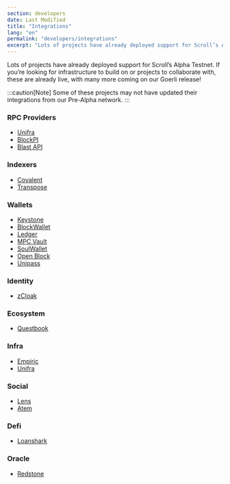 ```yaml
---
section: developers
date: Last Modified
title: "Integrations"
lang: "en"
permalink: "developers/integrations"
excerpt: "Lots of projects have already deployed support for Scroll’s Alpha Testnet. If you’re looking for infrastructure to build on or projects to collaborate with, these are already live, with many more coming on our Goerli release!"
---
```


Lots of projects have already deployed support for Scroll’s Alpha Testnet. If you’re looking for infrastructure to build on or projects to collaborate with, these are already live, with many more coming on our Goerli release!

:::caution[Note]
Some of these projects may not have updated their integrations from our Pre-Alpha network.
:::

### RPC Providers

- [Unifra](https://unifra.io/)
- [BlockPI](https://blockpi.io/)
- [Blast API](https://blastapi.io/public-api/scroll)

### Indexers

- [Covalent](https://www.covalenthq.com/)
- [Transpose](https://www.transpose.io/)

### Wallets

- [Keystone](https://keyst.one/)
- [BlockWallet](https://blockwallet.io/)
- [Ledger](https://www.ledger.com/)
- [MPC Vault](https://mpcvault.com/)
- [SoulWallet](https://www.soulwallets.me/)
- [Open Block](https://openblock.com/)
- [Unipass](https://unipass.id/)

### Identity

- [zCloak](https://zcloak.network/)

### Ecosystem

- [Questbook](https://www.questbook.app/)

### Infra

- [Empiric](https://empiric.network/)
- [Unifra](https://unifra.io/)

### Social

- [Lens](https://www.lens.xyz/)
- [Atem](https://www.atem.io/)

### Defi

- [Loanshark](https://loanshark.tech/)

### Oracle

- [Redstone](https://redstone.finance/)
